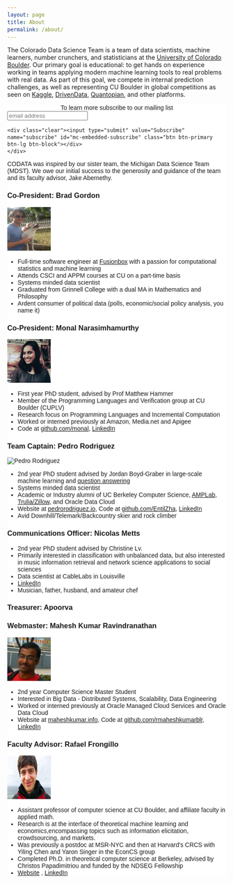 ```yaml
---
layout: page
title: About
permalink: /about/
---
```


The Colorado Data Science Team is a team of data scientists, machine learners, number crunchers, and statisticians at the [University of Colorado Boulder](http://www.colorado.edu/).  Our primary goal is educational: to get hands on experience working in teams applying modern machine learning tools to real problems with real data.  As part of this goal, we compete in internal prediction challenges, as well as representing CU Boulder in global competitions as seen on [Kaggle](http://www.kaggle.com), [DrivenData](http://www.drivendata.org/), [Quantopian](http://www.quantopian.com/), and other platforms.


<!-- Begin MailChimp Signup Form -->
<link href="//cdn-images.mailchimp.com/embedcode/slim-10_7.css" rel="stylesheet" type="text/css">
<style type="text/css">
	#mc_embed_signup{background:#fff; clear:left; font:14px Helvetica,Arial,sans-serif; }
	/* Add your own MailChimp form style overrides in your site stylesheet or in this style block.
	   We recommend moving this block and the preceding CSS link to the HEAD of your HTML file. */
</style>
<div id="mc_embed_signup">
<form action="//gitub.us14.list-manage.com/subscribe/post?u=bdb5f790dc5db01b13ba0b7e5&amp;id=acfbcbddec" method="post" id="mc-embedded-subscribe-form" name="mc-embedded-subscribe-form" class="validate" target="_blank" novalidate>
    <div id="mc_embed_signup_scroll">
	<center><label for="mce-EMAIL">To learn more subscribe to our mailing list</label></center>
	<input type="email" value="" name="EMAIL" class="form-control"  id="mce-EMAIL" placeholder="email address" required>
    <!-- real people should not fill this in and expect good things - do not remove this or risk form bot signups-->
    <div style="position: absolute; left: -5000px;" aria-hidden="true"><input type="text" name="b_bdb5f790dc5db01b13ba0b7e5_acfbcbddec" tabindex="-1" value=""></div>

    <div class="clear"><input type="submit" value="Subscribe" name="subscribe" id="mc-embedded-subscribe" class="btn btn-primary btn-lg btn-block"></div>
    </div>
</form>
</div>

<!--End mc_embed_signup-->

CODATA was inspired by our sister team, the Michigan Data Science Team (MDST).  We owe our initial success to the generosity and guidance of the team and its faculty advisor, Jake Abernethy.


### Co-President: Brad Gordon

<div>
<div class="pull-left">
<img alt="Brad Gordon" src="/images/brad.jpg" style="height:100px;width:100px">
</div>
<div class="pull-left">

<ul>
<li>Full-time software engineer at <a href="http://www.fusionbox.com" target="_blank">Fusionbox</a> with a passion for computational statistics and machine learning</li>
<li>Attends CSCI and APPM courses at CU on a part-time basis</li>
<li>Systems minded data scientist</li>
<li>Graduated from Grinnell College with a dual MA in Mathematics and Philosophy</li>
<li>Ardent consumer of political data (polls, economic/social policy analysis, you name it)</li>
</ul>

</div>
<div class="clearfix"></div>
</div>

### Co-President: Monal Narasimhamurthy

<div>
<div class="pull-left">
<img alt="Monal Narasimhamurthy" src="/images/monal.jpg" style="height:100px;width:100px">
</div>
<div class="pull-left">

<ul>
<li>First year PhD student, advised by Prof Matthew Hammer</li>
<li>Member of the Programming Languages and Verification group at CU Boulder (CUPLV)</li>
<li>Research focus on Programming Languages and Incremental Computation</li>
<li>Worked or interned previously at Amazon, Media.net and Apigee</li>
<li>Code at  <a href="https://github.com/monal" target="_blank">github.com/monal</a>, <a href="https://www.linkedin.com/in/monal-narasimhamurthy" target="_blank">LinkedIn</a></li>
</ul>

</div>
<div class="clearfix"></div>
</div>

### Team Captain: Pedro Rodriguez

<div>
<div class="pull-left">
<img alt="Pedro Rodriguez" src="/images/pedro.jpg" style="height:100px;width:100px">
</div>
<div class="pull-left">
<ul>

<li>2nd year PhD student advised by Jordan Boyd-Graber in large-scale machine learning and <a href="http://www.umiacs.umd.edu/~jbg/projects/IIS-1320538.html" target="_blank">question answering</a></li>
<li>Systems minded data scientist</li>
<li>Academic or Industry alumni of UC Berkeley Computer Science, <a href="http://amplab.cs.berkeley.edu" target="_blank">AMPLab</a>, <a href="http://trulia.com" target="_blank">Trulia/Zillow</a>, and Oracle Data Cloud</li>
<li>Website at <a href="https://pedrorodriguez.io" target="_blank">pedrorodriguez.io</a>, Code at <a href="https://github.com/EntilZha" target="_blank">github.com/EntilZha</a>, <a href="https://www.linkedin.com/in/pedrorodriguezscience" target="_blank">LinkedIn</a></li>
<li>Avid Downhill/Telemark/Backcountry skier and rock climber</li>

</ul>

</div>
<div class="clearfix"></div>
</div>

### Communications Officer: Nicolas Metts
* 2nd year PhD student advised by Christine Lv.
* Primarily interested in classification with unbalanced data, but also interested in music
information retrieval and network science applications to social sciences
* Data scientist at CableLabs in Louisville
* [LinkedIn](https://www.linkedin.com/in/nicolas-metts-16b92a90)
* Musician, father, husband, and amateur chef

### Treasurer: Apoorva

### Webmaster: Mahesh Kumar Ravindranathan

<div>
<div class="pull-left">
<img alt="Mahesh Kumar Ravindranathan" src="/images/mahesh.jpg" style="height:100px;width:100px">
</div>
<div class="pull-left">
<ul>
<li>2nd year Computer Science Master Student </li>
<li>Interested in Big Data - Distributed Systems, Scalability, Data Engineering</li>
<li>Worked or interned previously at Oracle Managed Cloud Services and Oracle Data Cloud</li>
<li>Website at <a href="http://maheshkumar.info" target="_blank">maheshkumar.info</a>, Code at <a href="https://github.com/rmaheshkumarblr" target="_blank">github.com/rmaheshkumarblr</a>, <a href="https://www.linkedin.com/in/rmaheshkumarblr" target="_blank">LinkedIn</a></li>
</ul>

</div>
<div class="clearfix"></div>
</div>

### Faculty Advisor: Rafael Frongillo

<div>
<div class="pull-left">
<img alt="Rafael Frongillo" src="/images/raf.jpg" style="height:100px;width:100px">
</div>
<div class="pull-left">
<ul>
<li>Assistant professor of computer science at CU Boulder, and affiliate faculty in applied math.</li>
<li>Research is at the interface of theoretical machine learning and economics,encompassing topics such as information elicitation, crowdsourcing, and markets. </li>
<li>Was previously a postdoc at MSR-NYC and then at Harvard's CRCS with Yiling Chen and Yaron Singer in the EconCS group</li>
<li>Completed Ph.D. in theoretical computer science at Berkeley, advised by Christos Papadimitriou and funded by the NDSEG Fellowship</li>
<li><a href="http://www.cs.colorado.edu/~raf/" target="_blank">Website</a> , <a href="https://www.linkedin.com/in/rafael-frongillo-5289a65" target="_blank">LinkedIn</a></li>
</ul>

</div>
<div class="clearfix"></div>
</div>

